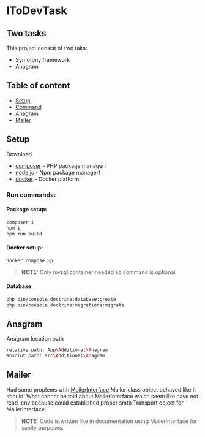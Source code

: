 
# IToDevTask

## Two tasks

This project consist of two taks:
- Symofony framework
- [Anagram](#Anagram)

## Table of content
- [Setup](#Setup)
- [Command](#Server)
- [Anagram](#Anagram)
- [Mailer](#Mailer)

## Setup

Download

- [composer](https://getcomposer.org/) - PHP package manager!
- [node.js](https://nodejs.org/) - Npm package manager!
- [docker](https://www.docker.com/) - Docker platform

### Run commands:
#### Package setup:
```sh
composer i
npm i
npm run build
```
#### Docker setup:
```sh
docker compose up
```
> **NOTE:**
Only mysql container  needed so command is optional
>

#### Database
```sh
php bin/console doctrine:database:create
php bin/console doctrine:migrations:migrate
```
## Anagram
Anagram location path
```sh
relative path: App\Additional\Anagram
absolut path: src\Additional\Anagram
```
## Mailer
Had some proplems with [MailerInterface](#https://symfony.com/doc/current/mailer.html)
Mailer class object behaved like it should.
What cannot be told about MailerInterface which seem like have not read .env because could established proper smtp Transport object for MailerInterface.
> **NOTE:**
Code is written like in documentation using MailerInterface for sanity purposes.
>

